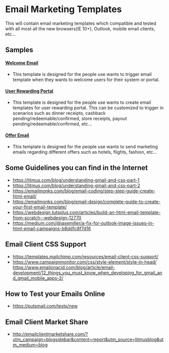 # Email Marketing Templates
This will contain email marketing templates which compatible and tested with all most all the new browsers(IE 10+), Outlook, mobile email clients, etc...

## Samples

#### [Welcome Email](https://github.com/lahiruz/email-templates/tree/master/Welcome%20Email)

- This template is designed for the people use wants to trigger email template when they wants to welcome users for their system or portal.

#### [User Rewarding Portal](https://github.com/lahiruz/email-templates/tree/master/User%20Rewarding%20Portal)

- This template is designed for the people use wants to create email templates for user rewarding portal.
This can be customized to trigger in scenarios such as dinner receipts, cashback pending/redeemable/confirmed, store receipts, payout pending/redeemable/confirmed, etc...

#### [Offer Email](https://github.com/lahiruz/email-templates/tree/master/Offer%20Email)

- This template is designed for the people use wants to send marketing emails regarding different offers such as hotels, flights, fashion, etc...

## Some Guidelines you can find in the Internet
- https://litmus.com/blog/understanding-gmail-and-css-part-1
- https://litmus.com/blog/understanding-gmail-and-css-part-2
- https://emailmonks.com/blog/email-coding/step-step-guide-create-html-email/
- https://emailmonks.com/blog/email-design/complete-guide-to-create-your-first-email-template/
- https://webdesign.tutsplus.com/articles/build-an-html-email-template-from-scratch--webdesign-12770
- https://medium.com/@jasemiller/a-fix-for-outlook-image-issues-in-html-email-campaigns-b8dd1c8f7d16

## Email Client CSS Support 
- https://templates.mailchimp.com/resources/email-client-css-support/
- https://www.campaignmonitor.com/css/style-element/style-in-head/
https://www.emailonacid.com/blog/article/email-development/12_things_you_must_know_when_developing_for_gmail_and_gmail_mobile_apps-2/

## How to Test your Emails Online 
- https://putsmail.com/tests/new

## Email Client Market Share
- http://emailclientmarketshare.com/?utm_campaign=blogsidebar&content=report&utm_source=litmusblog&utm_medium=blog

